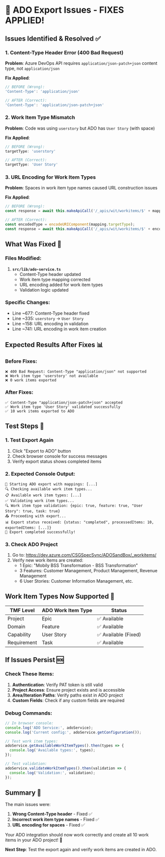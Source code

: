 # 🎯 ADO Export Issues - FIXES APPLIED! 

## **Issues Identified & Resolved** ✅

### **1. Content-Type Header Error (400 Bad Request)**
**Problem**: Azure DevOps API requires `application/json-patch+json` content type, not `application/json`

**Fix Applied**:
```typescript
// BEFORE (Wrong):
'Content-Type': 'application/json'

// AFTER (Correct):
'Content-Type': 'application/json-patch+json'
```

### **2. Work Item Type Mismatch**
**Problem**: Code was using `userstory` but ADO has `User Story` (with space)

**Fix Applied**:
```typescript
// BEFORE (Wrong):
targetType: 'userstory'

// AFTER (Correct):
targetType: 'User Story'
```

### **3. URL Encoding for Work Item Types**
**Problem**: Spaces in work item type names caused URL construction issues

**Fix Applied**:
```typescript
// BEFORE (Wrong):
const response = await this.makeApiCall('/_apis/wit/workitems/$' + mapping.targetType + '?api-version=7.1', ...);

// AFTER (Correct):
const encodedType = encodeURIComponent(mapping.targetType);
const response = await this.makeApiCall('/_apis/wit/workitems/$' + encodedType + '?api-version=7.1', ...);
```

## **What Was Fixed** 🔧

### **Files Modified**:
1. **`src/lib/ado-service.ts`**
   - Content-Type header updated
   - Work item type mapping corrected
   - URL encoding added for work item types
   - Validation logic updated

### **Specific Changes**:
- Line ~677: Content-Type header fixed
- Line ~335: `userstory` → `User Story`
- Line ~158: URL encoding in validation
- Line ~741: URL encoding in work item creation

## **Expected Results After Fixes** 📊

### **Before Fixes**:
```
❌ 400 Bad Request: Content-Type "application/json" not supported
❌ Work item type 'userstory' not available
❌ 0 work items exported
```

### **After Fixes**:
```
✅ Content-Type "application/json-patch+json" accepted
✅ Work item type 'User Story' validated successfully
✅ 10 work items exported to ADO
```

## **Test Steps** 🧪

### **1. Test Export Again**
1. Click "Export to ADO" button
2. Check browser console for success messages
3. Verify export status shows completed items

### **2. Expected Console Output**:
```
🚀 Starting ADO export with mappings: [...]
🔍 Checking available work item types...
📋 Available work item types: [...]
✅ Validating work item types...
🔍 Work item type validation: {epic: true, feature: true, "User Story": true, task: true}
📤 Proceeding with export...
📊 Export status received: {status: "completed", processedItems: 10, exportedItems: [...]}
🎉 Export completed successfully!
```

### **3. Check ADO Project**
1. Go to: https://dev.azure.com/CSGSpecSync/ADOSandBox/_workitems/
2. Verify new work items are created:
   - 1 Epic: "Mobily BSS Transformation - BSS Transformation"
   - 3 Features: Customer Management, Product Management, Revenue Management
   - 6 User Stories: Customer Information Management, etc.

## **Work Item Types Now Supported** 🎯

| TMF Level | ADO Work Item Type | Status |
|-----------|-------------------|---------|
| Project | Epic | ✅ Available |
| Domain | Feature | ✅ Available |
| Capability | User Story | ✅ Available (Fixed) |
| Requirement | Task | ✅ Available |

## **If Issues Persist** 🆘

### **Check These Items**:
1. **Authentication**: Verify PAT token is still valid
2. **Project Access**: Ensure project exists and is accessible
3. **Area/Iteration Paths**: Verify paths exist in ADO project
4. **Custom Fields**: Check if any custom fields are required

### **Debug Commands**:
```javascript
// In browser console:
console.log('ADO Service:', adoService);
console.log('Current config:', adoService.getConfiguration());

// Test work item types:
adoService.getAvailableWorkItemTypes().then(types => {
  console.log('Available types:', types);
});

// Test validation:
adoService.validateWorkItemTypes().then(validation => {
  console.log('Validation:', validation);
});
```

## **Summary** 📝

The main issues were:
1. **Wrong Content-Type header** - Fixed ✅
2. **Incorrect work item type names** - Fixed ✅  
3. **URL encoding for spaces** - Fixed ✅

Your ADO integration should now work correctly and create all 10 work items in your ADO project! 🎉

**Next Step**: Test the export again and verify work items are created in ADO.
